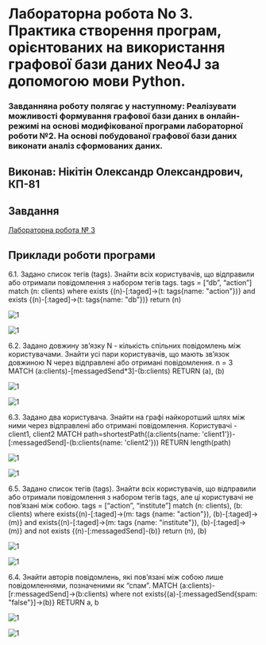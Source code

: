 # Лабораторна робота No 3. Практика створення програм, орієнтованих на використання графової бази даних Neo4J за допомогою мови Python.

### Завдання​ на роботу полягає у наступному: Реалізувати можливості формування графової бази даних в онлайн-режимі на основі модифікованої програми лабораторної роботи №2. На основі побудованої графової бази даних виконати аналіз сформованих даних.

## Виконав: Нікітін Олександр Олександрович, КП-81

## Завдання 

[Лабораторна робота № 3](https://docs.google.com/document/d/1LjkTBjq4TOmAHlicYj2q5pm11Ats1Xz6d1gkS84QgZE/edit)


## Приклади роботи програми

6.1. Задано список тегів (tags). Знайти всіх користувачів, що відправили або отримали повідомлення з набором тегів tags.
tags = [“db”, “action”]
match (n: clients) where exists {(n)-[:taged]->(t: tags{name: "action"})} and exists {(n)-[:taged]->(t: tags{name: "db"})} return (n)

![1](./img/1.jpg)

![1](./img/2.jpg)


6.2. Задано довжину зв’язку N - кількість спільних повідомлень між користувачами. Знайти усі пари користувачів, що мають зв’язок довжиною N через відправлені або отримані повідомлення.
n = 3
MATCH (a:clients)-[messagedSend*3]-(b:clients)  RETURN (a), (b)

![1](./img/3.jpg)

![1](./img/4.jpg)

6.3. Задано два користувача. Знайти на графі найкоротший шлях між ними через відправлені або отримані повідомлення.
Користувачі - client1, client2
MATCH path=shortestPath((a:clients{name: 'client1'})-[:messagedSend]-(b:clients{name: 'client2'})) RETURN length(path)

![1](./img/5.jpg)

![1](./img/6.jpg)


6.5. Задано список тегів (tags). Знайти всіх користувачів, що відправили або отримали повідомлення з набором тегів tags, але ці користувачі не пов’язані між собою.
tags = [“action”, “institute”]
match (n: clients), (b: clients) where exists{(n)-[:taged]->(m: tags {name: "action"}), (b)-[:taged]->(m)} and exists{(n)-[:taged]->(m: tags {name: "institute"}), (b)-[:taged]->(m)} and not exists {(n)-[:messagedSend]-(b)} return (n), (b)

![1](./img/7.jpg)

![1](./img/8.jpg)


6.4. Знайти авторів повідомлень, які пов’язані між собою лише повідомленнями, позначеними як “спам”.
MATCH (a:clients)-[r:messagedSend]->(b:clients) where not exists{(a)-[:messagedSend{spam: "false"}]->(b)} RETURN a, b

![1](./img/9.jpg)

![1](./img/10.jpg)

